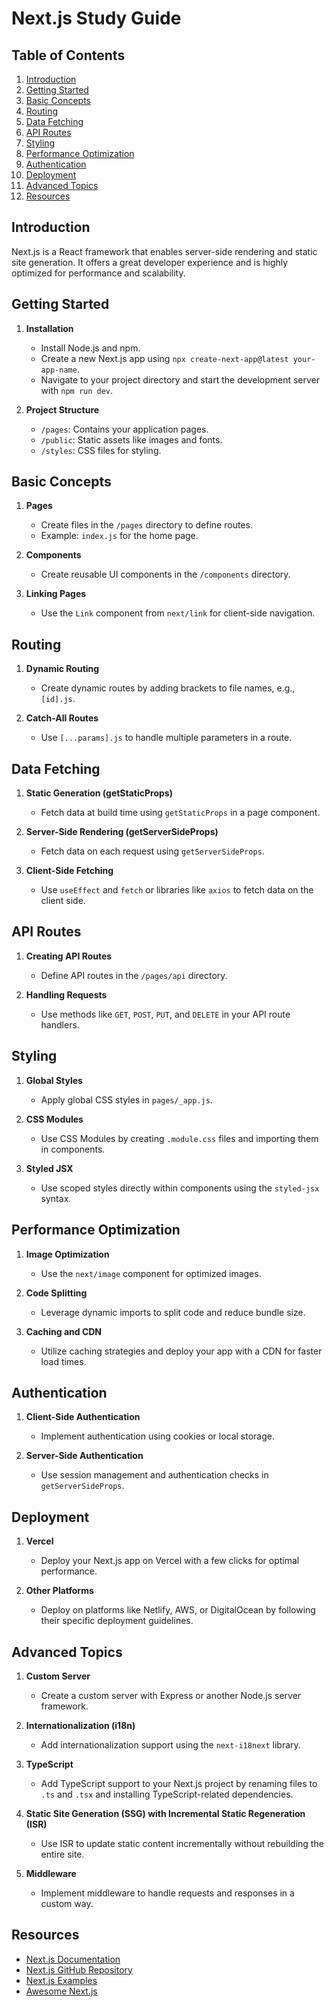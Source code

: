 # Next.js Study Guide

## Table of Contents

1. [Introduction](#introduction)
2. [Getting Started](#getting-started)
3. [Basic Concepts](#basic-concepts)
4. [Routing](#routing)
5. [Data Fetching](#data-fetching)
6. [API Routes](#api-routes)
7. [Styling](#styling)
8. [Performance Optimization](#performance-optimization)
9. [Authentication](#authentication)
10. [Deployment](#deployment)
11. [Advanced Topics](#advanced-topics)
12. [Resources](#resources)

## Introduction

Next.js is a React framework that enables server-side rendering and static site generation. It offers a great developer experience and is highly optimized for performance and scalability.

## Getting Started

1. **Installation**
   - Install Node.js and npm.
   - Create a new Next.js app using `npx create-next-app@latest your-app-name`.
   - Navigate to your project directory and start the development server with `npm run dev`.

2. **Project Structure**
   - `/pages`: Contains your application pages.
   - `/public`: Static assets like images and fonts.
   - `/styles`: CSS files for styling.

## Basic Concepts

1. **Pages**
   - Create files in the `/pages` directory to define routes.
   - Example: `index.js` for the home page.

2. **Components**
   - Create reusable UI components in the `/components` directory.

3. **Linking Pages**
   - Use the `Link` component from `next/link` for client-side navigation.

## Routing

1. **Dynamic Routing**
   - Create dynamic routes by adding brackets to file names, e.g., `[id].js`.

2. **Catch-All Routes**
   - Use `[...params].js` to handle multiple parameters in a route.

## Data Fetching

1. **Static Generation (getStaticProps)**
   - Fetch data at build time using `getStaticProps` in a page component.

2. **Server-Side Rendering (getServerSideProps)**
   - Fetch data on each request using `getServerSideProps`.

3. **Client-Side Fetching**
   - Use `useEffect` and `fetch` or libraries like `axios` to fetch data on the client side.

## API Routes

1. **Creating API Routes**
   - Define API routes in the `/pages/api` directory.

2. **Handling Requests**
   - Use methods like `GET`, `POST`, `PUT`, and `DELETE` in your API route handlers.

## Styling

1. **Global Styles**
   - Apply global CSS styles in `pages/_app.js`.

2. **CSS Modules**
   - Use CSS Modules by creating `.module.css` files and importing them in components.

3. **Styled JSX**
   - Use scoped styles directly within components using the `styled-jsx` syntax.

## Performance Optimization

1. **Image Optimization**
   - Use the `next/image` component for optimized images.

2. **Code Splitting**
   - Leverage dynamic imports to split code and reduce bundle size.

3. **Caching and CDN**
   - Utilize caching strategies and deploy your app with a CDN for faster load times.

## Authentication

1. **Client-Side Authentication**
   - Implement authentication using cookies or local storage.

2. **Server-Side Authentication**
   - Use session management and authentication checks in `getServerSideProps`.

## Deployment

1. **Vercel**
   - Deploy your Next.js app on Vercel with a few clicks for optimal performance.

2. **Other Platforms**
   - Deploy on platforms like Netlify, AWS, or DigitalOcean by following their specific deployment guidelines.

## Advanced Topics

1. **Custom Server**
   - Create a custom server with Express or another Node.js server framework.

2. **Internationalization (i18n)**
   - Add internationalization support using the `next-i18next` library.

3. **TypeScript**
   - Add TypeScript support to your Next.js project by renaming files to `.ts` and `.tsx` and installing TypeScript-related dependencies.

4. **Static Site Generation (SSG) with Incremental Static Regeneration (ISR)**
   - Use ISR to update static content incrementally without rebuilding the entire site.

5. **Middleware**
   - Implement middleware to handle requests and responses in a custom way.

## Resources

- [Next.js Documentation](https://nextjs.org/docs)
- [Next.js GitHub Repository](https://github.com/vercel/next.js)
- [Next.js Examples](https://github.com/vercel/next.js/tree/canary/examples)
- [Awesome Next.js](https://github.com/unicodeveloper/awesome-nextjs)

